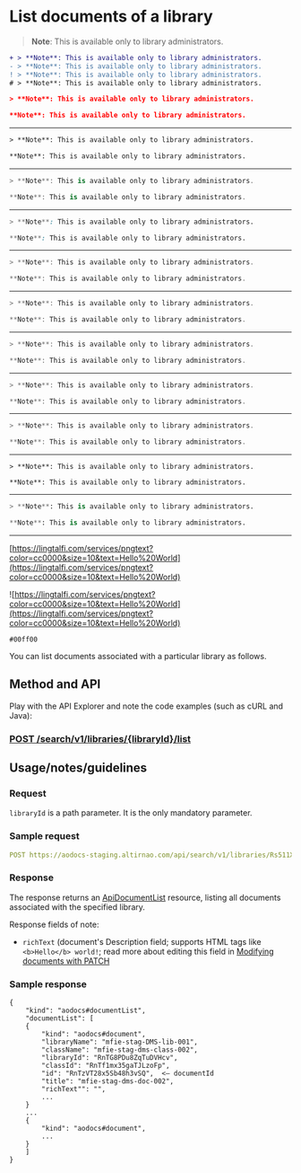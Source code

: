 # List documents of a library

> **Note**: This is available only to library administrators.


```diff
+ > **Note**: This is available only to library administrators.
- > **Note**: This is available only to library administrators.
! > **Note**: This is available only to library administrators.
# > **Note**: This is available only to library administrators.
```

```json
> **Note**: This is available only to library administrators.
```

```json
**Note**: This is available only to library administrators.
```

---

```html
> **Note**: This is available only to library administrators.
```

```html
**Note**: This is available only to library administrators.
```

---

```csharp
> **Note**: This is available only to library administrators.
```

```csharp
**Note**: This is available only to library administrators.
```

---

```css
> **Note**: This is available only to library administrators.
```

```css
**Note**: This is available only to library administrators.
```

---

```javascript
> **Note**: This is available only to library administrators.
```

```javascript
**Note**: This is available only to library administrators.
```

---

```java
> **Note**: This is available only to library administrators.
```

```java
**Note**: This is available only to library administrators.
```

---

```go
> **Note**: This is available only to library administrators.
```

```go
**Note**: This is available only to library administrators.
```

---

```scala
> **Note**: This is available only to library administrators.
```

```scala
**Note**: This is available only to library administrators.
```

---

```rust
> **Note**: This is available only to library administrators.
```

```rust
**Note**: This is available only to library administrators.
```

---

```http
> **Note**: This is available only to library administrators.
```

```http
**Note**: This is available only to library administrators.
```

---

```python
> **Note**: This is available only to library administrators.
```

```python
**Note**: This is available only to library administrators.
```

---


[https://lingtalfi.com/services/pngtext?color=cc0000&size=10&text=Hello%20World](https://lingtalfi.com/services/pngtext?color=cc0000&size=10&text=Hello%20World)

![https://lingtalfi.com/services/pngtext?color=cc0000&size=10&text=Hello%20World](https://lingtalfi.com/services/pngtext?color=cc0000&size=10&text=Hello%20World)

`#00ff00`


You can list documents associated with a particular library as follows.

## Method and API

Play with the API Explorer and note the code examples (such as cURL and Java):

### [POST /search/v1/libraries/{libraryId}/list](../../../../routes/search/v1/libraries/{libraryId}/post)

## Usage/notes/guidelines

### Request

```libraryId``` is a path parameter.  It is the only mandatory parameter.

### Sample request

```yaml
POST https://aodocs-staging.altirnao.com/api/search/v1/libraries/Rs511XR8xAxGXu7nZYj/list
```

### Response

The response returns an [ApiDocumentList](../../../../types/ApiDocumentList) resource, listing all documents associated with the specified library.


Response fields of note:

*   ````richText```` (document's Description field; supports HTML tags like ```<b>Hello</b> world!```; read more about editing this field in [Modifying documents with PATCH](https://docs.google.com/document/d/1_xHBm2TSTJU7u3eL1BNo0thYiFlQPGDD3cLTN_ZemrA/edit#heading=h.jqqjrnnjon39)

### Sample response

```
{
    "kind": "aodocs#documentList",
    "documentList": [
    {
        "kind": "aodocs#document",
        "libraryName": "mfie-stag-DMS-lib-001",
        "className": "mfie-stag-dms-class-002",
        "libraryId": "RnTG8PDu8ZqTuDVHcv",
        "classId": "RnTf1mx35gaTJLzoFp",
        "id": "RnTzVT28x5Sb48h3vSQ",  <— documentId
        "title": "mfie-stag-dms-doc-002",
        "richText"": "",
        ...
    }
    ...
    {
        "kind": "aodocs#document",
        ...
    }
    ]
}
```


